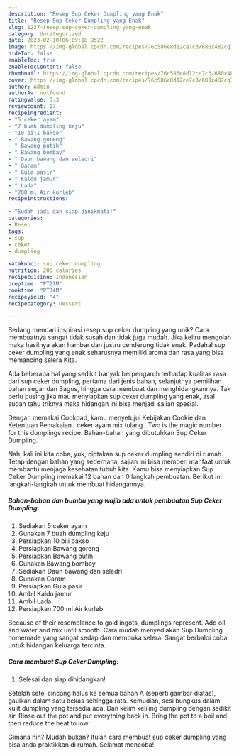 ```yaml
---
description: "Resep Sup Ceker Dumpling yang Enak"
title: "Resep Sup Ceker Dumpling yang Enak"
slug: 1237-resep-sup-ceker-dumpling-yang-enak
category: Uncategorized
date: 2023-02-10T06:09:18.952Z
image: https://img-global.cpcdn.com/recipes/76c586e8d12ce7c3/680x482cq70/sup-ceker-dumpling-foto-resep-utama.jpg
hideToc: false
enableToc: true
enableTocContent: false
thumbnail: https://img-global.cpcdn.com/recipes/76c586e8d12ce7c3/680x482cq70/sup-ceker-dumpling-foto-resep-utama.jpg
cover: https://img-global.cpcdn.com/recipes/76c586e8d12ce7c3/680x482cq70/sup-ceker-dumpling-foto-resep-utama.jpg
author: Admin
authorAv: notfound
ratingvalue: 3.3
reviewcount: 17
recipeingredient:
- "5 ceker ayam"
- "7 buah dumpling keju"
- "10 biji bakso"
- " Bawang goreng"
- " Bawang putih"
- " Bawang bombay"
- " Daun bawang dan seledri"
- " Garam"
- " Gula pasir"
- " Kaldu jamur"
- " Lada"
- "700 ml Air kurleb"
recipeinstructions:

- "Sudah jadi dan siap dinikmati!"
categories:
- Resep
tags:
- sup
- ceker
- dumpling

katakunci: sup ceker dumpling 
nutrition: 206 calories
recipecuisine: Indonesian
preptime: "PT21M"
cooktime: "PT34M"
recipeyield: "4"
recipecategory: Dessert

---
```





Sedang mencari inspirasi resep sup ceker dumpling yang unik? Cara membuatnya sangat tidak susah dan tidak juga mudah. Jika keliru mengolah maka hasilnya akan hambar dan justru cenderung tidak enak. Padahal sup ceker dumpling yang enak seharusnya memiliki aroma dan rasa yang bisa memancing selera Kita.





Ada beberapa hal yang sedikit banyak berpengaruh terhadap kualitas rasa dari sup ceker dumpling, pertama dari jenis bahan, selanjutnya pemilihan bahan segar dan Bagus, hingga cara membuat dan menghidangkannya. Tak perlu pusing jika mau menyiapkan sup ceker dumpling yang enak,      asal sudah tahu triknya maka hidangan ini bisa menjadi sajian spesial.














Dengan memakai Cookpad, kamu menyetujui Kebijakan Cookie dan Ketentuan Pemakaian.. ceker ayam mix tulang . Two is the magic number for this dumplings recipe. Bahan-bahan yang dibutuhkan Sup Ceker Dumpling.






Nah, kali ini kita coba, yuk, ciptakan sup ceker dumpling sendiri di rumah. Tetap dengan bahan yang sederhana, sajian ini bisa memberi manfaat untuk membantu menjaga kesehatan tubuh kita. Kamu bisa menyiapkan Sup Ceker Dumpling memakai 12 bahan dan 0 langkah pembuatan. Berikut ini langkah-langkah untuk membuat hidangannya.

<!--inarticleads1-->

##### Bahan-bahan dan bumbu yang wajib ada untuk pembuatan Sup Ceker Dumpling:

1. Sediakan 5 ceker ayam
1. Gunakan 7 buah dumpling keju
1. Persiapkan 10 biji bakso
1. Persiapkan  Bawang goreng
1. Persiapkan  Bawang putih
1. Gunakan  Bawang bombay
1. Sediakan  Daun bawang dan seledri
1. Gunakan  Garam
1. Persiapkan  Gula pasir
1. Ambil  Kaldu jamur
1. Ambil  Lada
1. Persiapkan 700 ml Air kurleb


Because of their resemblance to gold ingots, dumplings represent. Add oil and water and mix until smooth. Cara mudah menyediakan Sup Dumpling homemade yang sangat sedap dan membuka selera. Sangat berbaloi cuba untuk hidangan keluarga tercinta. 

<!--inarticleads2-->

##### Cara membuat Sup Ceker Dumpling:


1. Selesai dan siap dihidangkan!

Setelah setel cincang halus ke semua bahan A (seperti gambar diatas), gaulkan dalam satu bekas sehingga rata. Kemudian, sesi bungkus dalam kulit dumpling yang tersedia ada. Dan kelim keliling dumpling dengan sedikit air. Rinse out the pot and put everything back in. Bring the pot to a boil and then reduce the heat to low. 

Gimana nih? Mudah bukan? Itulah cara membuat sup ceker dumpling yang bisa anda praktikkan di rumah. Selamat mencoba!
